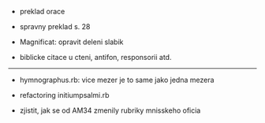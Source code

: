 * preklad orace

* spravny preklad s. 28

* Magnificat: opravit deleni slabik

* biblicke citace u cteni, antifon, responsorii atd.

---

* hymnographus.rb: vice mezer je to same jako jedna mezera

* refactoring initiumpsalmi.rb

* zjistit, jak se od AM34 zmenily rubriky mnisskeho oficia
